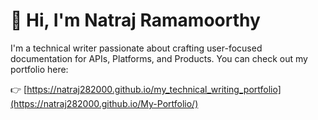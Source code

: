 # 👋 Hi, I'm Natraj Ramamoorthy

I'm a technical writer passionate about crafting user-focused documentation for APIs, Platforms, and Products. 
You can check out my portfolio here:

👉 [https://natraj282000.github.io/my_technical_writing_portfolio](https://natraj282000.github.io/My-Portfolio/)
